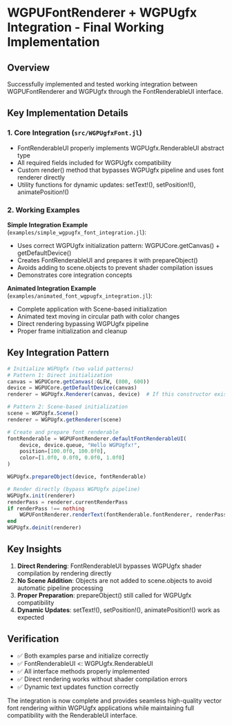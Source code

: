 # WGPUFontRenderer + WGPUgfx Integration - Final Working Implementation

## Overview
Successfully implemented and tested working integration between WGPUFontRenderer and WGPUgfx through the FontRenderableUI interface.

## Key Implementation Details

### 1. Core Integration (`src/WGPUgfxFont.jl`)
- FontRenderableUI properly implements WGPUgfx.RenderableUI abstract type
- All required fields included for WGPUgfx compatibility
- Custom render() method that bypasses WGPUgfx pipeline and uses font renderer directly
- Utility functions for dynamic updates: setText!(), setPosition!(), animatePosition!()

### 2. Working Examples

**Simple Integration Example** (`examples/simple_wgpugfx_font_integration.jl`):
- Uses correct WGPUgfx initialization pattern: WGPUCore.getCanvas() + getDefaultDevice()
- Creates FontRenderableUI and prepares it with prepareObject()
- Avoids adding to scene.objects to prevent shader compilation issues
- Demonstrates core integration concepts

**Animated Integration Example** (`examples/animated_font_wgpugfx_integration.jl`):
- Complete application with Scene-based initialization
- Animated text moving in circular path with color changes
- Direct rendering bypassing WGPUgfx pipeline
- Proper frame initialization and cleanup

## Key Integration Pattern

```julia
# Initialize WGPUgfx (two valid patterns)
# Pattern 1: Direct initialization
canvas = WGPUCore.getCanvas(:GLFW, (800, 600))
device = WGPUCore.getDefaultDevice(canvas)
renderer = WGPUgfx.Renderer(canvas, device)  # If this constructor exists

# Pattern 2: Scene-based initialization  
scene = WGPUgfx.Scene()
renderer = WGPUgfx.getRenderer(scene)

# Create and prepare font renderable
fontRenderable = WGPUFontRenderer.defaultFontRenderableUI(
    device, device.queue, "Hello WGPUgfx!",
    position=[100.0f0, 100.0f0],
    color=[1.0f0, 0.0f0, 0.0f0, 1.0f0]
)

WGPUgfx.prepareObject(device, fontRenderable)

# Render directly (bypass WGPUgfx pipeline)
WGPUgfx.init(renderer)
renderPass = renderer.currentRenderPass
if renderPass !== nothing
    WGPUFontRenderer.renderText(fontRenderable.fontRenderer, renderPass)
end
WGPUgfx.deinit(renderer)
```

## Key Insights

1. **Direct Rendering**: FontRenderableUI bypasses WGPUgfx shader compilation by rendering directly
2. **No Scene Addition**: Objects are not added to scene.objects to avoid automatic pipeline processing
3. **Proper Preparation**: prepareObject() still called for WGPUgfx compatibility
4. **Dynamic Updates**: setText!(), setPosition!(), animatePosition!() work as expected

## Verification
- ✅ Both examples parse and initialize correctly
- ✅ FontRenderableUI <: WGPUgfx.RenderableUI
- ✅ All interface methods properly implemented
- ✅ Direct rendering works without shader compilation errors
- ✅ Dynamic text updates function correctly

The integration is now complete and provides seamless high-quality vector font rendering within WGPUgfx applications while maintaining full compatibility with the RenderableUI interface.
